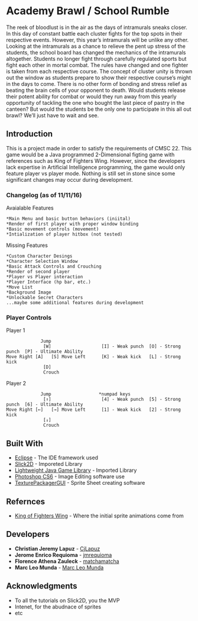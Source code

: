 # Academy Brawl / School Rumble

The reek of bloodlust is in the air as the days of intramurals sneaks closer. In this day of constant battle each cluster fights for the top spots in their respective events. However, this year’s intramurals will be unlike any other. Looking at the intramurals as a chance to relieve the pent up stress of the students, the school board has changed the mechanics of the intramurals altogether. Students no longer fight through carefully regulated sports but fight each other in mortal combat. The rules have changed and one fighter is taken from each respective course. The concept of cluster unity is thrown out the window as students prepare to show their respective course’s might in the days to come. There is no other form of bonding and stress relief as beating the brain cells of your opponent to death. Would students release their potent ability for combat or would they run away from this yearly opportunity of tackling the one who bought the last piece of pastry in the canteen? But would the students be the only one to participate in this all out brawl? We’ll just have to wait and see. 

## Introduction

This is a project made in order to satisfy the requirements of CMSC 22. This game would be a Java programmed 2-Dimensional figting game with references such as King of Fighters Wing. However, since the developers lack expertise in Artificial Intelligence programming, the game would only feature player vs player mode. Nothing is still set in  stone since some significant changes may occur during development. 

### Changelog (as of 11/11/16)

Avaialable Features

```
*Main Menu and basic button behaviors (iniital)
*Render of first player with proper window binding
*Basic movement controls (movement)
*Intialization of player hitbox (not tested)
```

Missing Features

```
*Custom Character Desings
*Character Selection Window
*Basic Attack Controls and Crouching
*Render of second player 
*Player vs Player interaction
*Player Interface (hp bar, etc.)
*Move List
*Background Image
*Unlockable Secret Characters
...maybe some additional features during development
```

### Player Controls

Player 1

```
             Jump
              [W]                   [I] - Weak punch  [O] - Strong punch  [P] - Ultimate Ability
Move Right [A]   [S] Move Left      [K] - Weak kick   [L] - Strong kick
              [D]
              Crouch
```

Player 2

```
             Jump                  *numpad keys
              [↑]                   [4] - Weak punch  [5] - Strong punch  [6] - Ultimate Ability
Move Right [←]   [→] Move Left      [1] - Weak kick   [2] - Strong kick
              [↓]
              Crouch
```

## Built With

* [Eclipse](https://eclipse.org/downloads/) - The IDE framework used
* [Slick2D](http://slick.ninjacave.com/) - Imporeted Library
* [Lightweight Java Game Library](https://www.lwjgl.org/) - Imported Library
* [Photoshop CS6](http://www.photoshop.com/) - Image Editing software use
* [TexturePackagerGUI](https://www.codeandweb.com/texturepacker) - Sprite Sheet creating software

## Refernces

* [King of Fighters Wing](https://www.y8.com/games/King_Of_Fighters_v_1_3) - Where the initial sprite animations come from

## Developers

* **Christian Jeremy Lapuz** - [CjLapuz](https://github.com/CjLapuz)
* **Jerome Enrico Requioma** - [jmrequioma](https://github.com/jmrequioma)
* **Florence Athena Zauleck** - [matchamatcha](https://github.com/matchamatcha)
* **Marc Leo Munda** - [Marc Leo Munda](https://github.com/MLMunda)


## Acknowledgments

* To all the tutorials on Slick2D, you the MVP
* Intenet, for the abudnace of sprites
* etc
